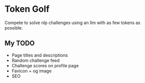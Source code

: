 # Token Golf

Compete to solve nlp challenges using an llm with as few tokens as possible.

## My TODO

- Page titles and descriptions
- Random challenge feed
- Challenge scores on profile page
- Favicon + og image
- SEO
